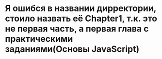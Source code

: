 # Я ошибся в названии дирректории, стоило назвать её Chapter1, т.к. это не первая часть, а первая глава с практическими заданиями(Основы JavaScript)